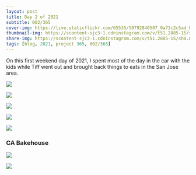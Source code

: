 ```yaml
---
layout: post
title: Day 2 of 2021
subtitle: 002/365
cover-img: https://live.staticflickr.com/65535/50792840587_0a73c2c5ad_h.jpg
thumbnail-img: https://scontent-sjc3-1.cdninstagram.com/v/t51.2885-15/sh0.08/e35/s750x750/135107460_2697677120486700_3864243789945402201_n.jpg?_nc_ht=scontent-sjc3-1.cdninstagram.com&_nc_cat=100&_nc_ohc=Ew2QXFYqHEgAX-G-M8H&tp=1&oh=13933e7e125af2150fc9b59cc5fc4b05&oe=601C121D
share-img: https://scontent-sjc3-1.cdninstagram.com/v/t51.2885-15/sh0.08/e35/s750x750/135107460_2697677120486700_3864243789945402201_n.jpg?_nc_ht=scontent-sjc3-1.cdninstagram.com&_nc_cat=100&_nc_ohc=Ew2QXFYqHEgAX-G-M8H&tp=1&oh=13933e7e125af2150fc9b59cc5fc4b05&oe=601C121D
tags: [blog, 2021, project 365, 002/365]
---
```

On this first weekend day of 2021, I spent most of the day in the car with the kids while Tiff went out and brought back things to eats in the San Jose area.

<p class="post-img-wrap">
  <img src="https://live.staticflickr.com/65535/50792676116_204dd892fe_b.jpg">
</p>

<p class="post-img-wrap">
  <a data-flickr-embed="true" href="https://www.flickr.com/gp/sling_flickr/6d76ky" title="PXL_20210102_204231195">
  <img src="https://live.staticflickr.com/31337/50792732822_4e5bb8838d_b.jpg"></a>
  <script async src="//embedr.flickr.com/assets/client-code.js" charset="utf-8"></script>
</p>

<p class="post-img-wrap">
  <img src="https://live.staticflickr.com/65535/50791999588_be269634a4_c.jpg">
</p>
<p class="post-img-wrap">
  <img src="https://live.staticflickr.com/65535/50792946961_e7c5262282_b.jpg">
</p>
<p class="post-img-wrap">
  <img src="https://live.staticflickr.com/65535/50793066017_12cac7eaa4_b.jpg">
</p>

### CA Bakehouse
<p class="post-img-wrap">
  <img src="https://scontent-sjc3-1.cdninstagram.com/v/t51.2885-15/sh0.08/e35/s750x750/135107460_2697677120486700_3864243789945402201_n.jpg?_nc_ht=scontent-sjc3-1.cdninstagram.com&_nc_cat=100&_nc_ohc=Ew2QXFYqHEgAX-G-M8H&tp=1&oh=13933e7e125af2150fc9b59cc5fc4b05&oe=601C121D">
</p>
<p class="post-img-wrap">
  <img src="https://scontent-sjc3-1.cdninstagram.com/v/t51.2885-15/e35/134744873_871205966970788_3484029264543622176_n.jpg?_nc_ht=scontent-sjc3-1.cdninstagram.com&_nc_cat=108&_nc_ohc=VOKRbKmxdTAAX-EiXgS&tp=1&oh=3d451aa1deccf323fcc854d4196dd7b8&oe=601A517A">
</p>
